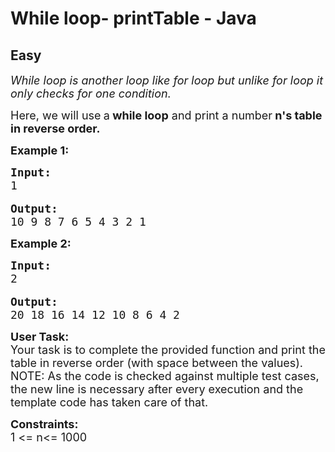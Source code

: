 # While loop- printTable - Java
## Easy
<div class="problems_problem_content__Xm_eO"><p><em><span style="font-size:18px">While loop is another loop like for loop but unlike for loop it only checks for one condition.</span></em></p>

<p><span style="font-size:18px">Here, we will use<strong>&nbsp;</strong>a<strong> while loop</strong> and print a number<strong> n's table in reverse order.</strong></span></p>

<p><span style="font-size:18px"><strong>Example 1:</strong></span></p>

<pre><span style="font-size:18px"><strong>Input:</strong>
1
</span>
<span style="font-size:18px"><strong>Output:</strong></span>
<span style="font-size:18px">10 9 8 7 6 5 4 3 2 1
</span></pre>

<p><span style="font-size:18px"><strong>Example 2:</strong></span></p>

<pre><span style="font-size:18px"><strong>Input:</strong>
2</span>

<span style="font-size:18px"><strong>Output:</strong></span><span style="font-size:18px">
20 18 16 14 12 10 8 6 4 2</span></pre>

<p><span style="font-size:18px"><strong>User Task: </strong><br>
Your task is to complete the provided function and print the table in reverse order (with space between the values).<br>
NOTE: As the code is checked against multiple test cases, the new line is necessary after every execution and the template code&nbsp;has&nbsp;taken care of that.</span></p>

<p><span style="font-size:18px"><strong>Constraints:</strong><br>
1 &lt;= n&lt;= 1000</span></p>
</div>